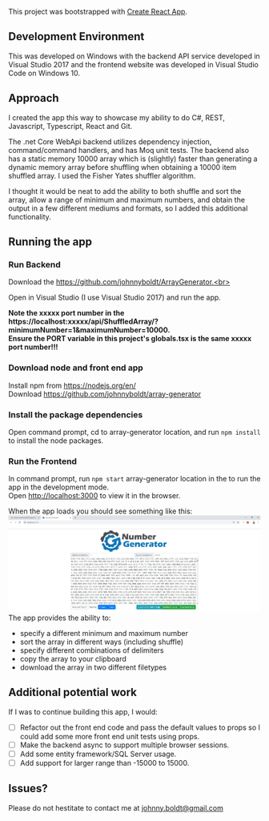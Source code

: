 This project was bootstrapped with [Create React App](https://github.com/facebook/create-react-app).

## Development Environment

This was developed on Windows with the backend API service developed in Visual Studio 2017 and the frontend website was developed in Visual Studio Code on Windows 10.

## Approach

I created the app this way to showcase my ability to do C#, REST, Javascript, Typescript, React and Git.<br>

The .net Core WebApi backend utilizes dependency injection, command/command handlers, and has Moq unit tests. The backend also has a static memory 10000 array which is (slightly) faster than generating a dynamic memory array before shuffling when obtaining a 10000 item shuffled array. I used the Fisher Yates shuffler algorithm.<br>

I thought it would be neat to add the ability to both shuffle and sort the array, allow a range of minimum and maximum numbers, and obtain the output in a few different mediums and formats, so I added this additional functionality.

## Running the app

### Run Backend

Download the https://github.com/johnnyboldt/ArrayGenerator.<br>

Open in Visual Studio (I use Visual Studio 2017) and run the app.<br>

**Note the xxxxx port number in the https://localhost:xxxxx/api/ShuffledArray/?minimumNumber=1&maximumNumber=10000.**<br>
**Ensure the PORT variable in this project's globals.tsx is the same xxxxx port number!!!**

### Download node and front end app

Install npm from https://nodejs.org/en/ <br>
Download https://github.com/johnnyboldt/array-generator <br>

### Install the package dependencies
Open command prompt, cd to array-generator location, and run `npm install` to install the node packages.<br>

### Run the Frontend
In command prompt, run `npm start` array-generator location in the to run the app in the development mode.<br>
Open [http://localhost:3000](http://localhost:3000) to view it in the browser.

When the app loads you should see something like this:<br>
![alt text](https://github.com/johnnyboldt/array-generator/blob/master/public/screenshot.jpg)
The app provides the ability to:
- specify a different minimum and maximum number
- sort the array in different ways (including shuffle)
- specify different combinations of delimiters
- copy the array to your clipboard
- download the array in two different filetypes

## Additional potential work

If I was to continue building this app, I would:
- [ ] Refactor out the front end code and pass the default values to props so I could add some more front end unit tests using props.
- [ ] Make the backend async to support multiple browser sessions.
- [ ] Add some entity framework/SQL Server usage.
- [ ] Add support for larger range than -15000 to 15000.

## Issues?

Please do not hestitate to contact me at johnny.boldt@gmail.com

